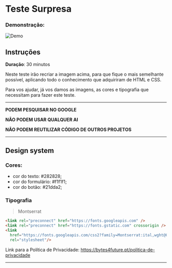 # Teste Surpresa

### Demonstração:

![Demo](./assets/gif-demonstração.gif)

## Instruções

**Duração**: 30 minutos

Neste teste irão recriar a imagem acima, para que fique o mais semelhante possível, aplicando todo o conhecimento que adquiriram de HTML e CSS.

Para vos ajudar, já vos damos as imagens, as cores e tipografia que necessitam para fazer este teste.

---
**PODEM PESQUISAR NO GOOGLE**

**NÃO PODEM USAR QUALQUER AI**

**NÃO PODEM REUTILIZAR CÓDIGO DE OUTROS PROJETOS**

---
## Design system

### Cores:

- cor do texto: #282828;
- cor do formulário: #f1f1f1;
- cor do botão: #21dda2;

### Tipografia

> Montserrat

```html
<link rel="preconnect" href="https://fonts.googleapis.com" />
<link rel="preconnect" href="https://fonts.gstatic.com" crossorigin />
<link
  href="https://fonts.googleapis.com/css2?family=Montserrat:ital,wght@0,100..900;1,100..900&display=swap"
  rel="stylesheet"/>
```
Link para a Política de Privacidade: https://bytes4future.pt/politica-de-privacidade

---